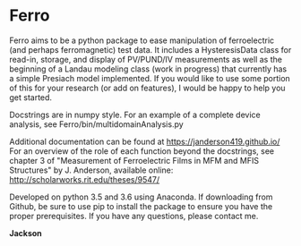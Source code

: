 Ferro
===========

Ferro aims to be a python package to ease manipulation of ferroelectric (and perhaps ferromagnetic) test data. It includes a HysteresisData class for read-in, storage, and display of PV/PUND/IV measurements as well as the beginning of a Landau modeling class (work in progress) that currently has a simple Presiach model implemented. If you would like to use some portion of this for your research (or add on features), I would be happy to help you get started.

Docstrings are in numpy style. For an example of a complete device analysis, see Ferro/bin/multidomainAnalysis.py

Additional documentation can be found at https://janderson419.github.io/
For an overview of the role of each function beyond the docstrings, see chapter 3 of "Measurement of Ferroelectric Films in MFM and MFIS Structures" by J. Anderson, available online: http://scholarworks.rit.edu/theses/9547/

Developed on python 3.5 and 3.6 using Anaconda. If downloading from Github, be sure to use pip to install the package to ensure you have the proper prerequisites. If you have any questions, please contact me. 

**Jackson**
